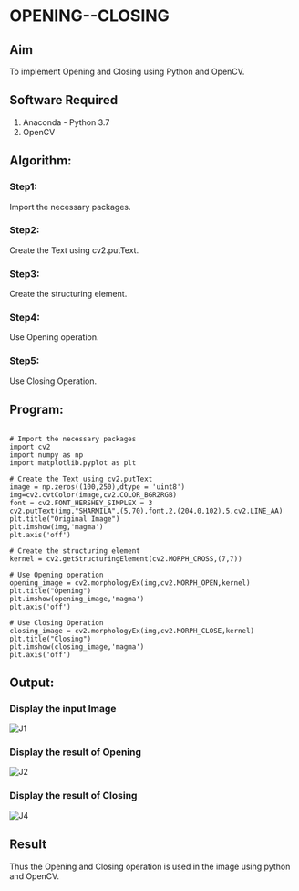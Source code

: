 # OPENING--CLOSING
## Aim
To implement Opening and Closing using Python and OpenCV.

## Software Required
1. Anaconda - Python 3.7
2. OpenCV
## Algorithm:
### Step1:
Import the necessary packages.


### Step2:
Create the Text using cv2.putText.

### Step3:
Create the structuring element.

### Step4:
Use Opening operation.

### Step5:
Use Closing Operation.

 
## Program:
```

# Import the necessary packages
import cv2
import numpy as np
import matplotlib.pyplot as plt 

# Create the Text using cv2.putText
image = np.zeros((100,250),dtype = 'uint8')
img=cv2.cvtColor(image,cv2.COLOR_BGR2RGB)
font = cv2.FONT_HERSHEY_SIMPLEX = 3
cv2.putText(img,"SHARMILA",(5,70),font,2,(204,0,102),5,cv2.LINE_AA)
plt.title("Original Image")
plt.imshow(img,'magma')
plt.axis('off')

# Create the structuring element
kernel = cv2.getStructuringElement(cv2.MORPH_CROSS,(7,7))

# Use Opening operation
opening_image = cv2.morphologyEx(img,cv2.MORPH_OPEN,kernel)
plt.title("Opening")
plt.imshow(opening_image,'magma')
plt.axis('off')

# Use Closing Operation
closing_image = cv2.morphologyEx(img,cv2.MORPH_CLOSE,kernel)
plt.title("Closing")
plt.imshow(closing_image,'magma')
plt.axis('off')
```
## Output:

### Display the input Image

![J1](https://github.com/Sharmilasha/OPENING--CLOSING/assets/94506182/3e9e79d2-912a-44d5-bf59-822dc26cd24c)


### Display the result of Opening
![J2](https://github.com/Sharmilasha/OPENING--CLOSING/assets/94506182/73a5ec00-4b74-4c7a-8355-b43df2d44e26)

### Display the result of Closing

![J4](https://github.com/Sharmilasha/OPENING--CLOSING/assets/94506182/d28cef8d-17c2-4cf7-9159-214df92e4de8)

## Result
Thus the Opening and Closing operation is used in the image using python and OpenCV.
